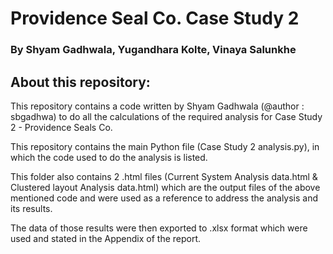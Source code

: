 # Providence Seal Co. Case Study 2
### By Shyam Gadhwala, Yugandhara Kolte, Vinaya Salunkhe

## About this repository:
This repository contains a code written by Shyam Gadhwala (@author : sbgadhwa) to do all the calculations of the required analysis for Case Study 2 - Providence Seals Co. 

This repository contains the main Python file (Case Study 2 analysis.py), in which the code used to do the analysis is
listed. 

This folder also contains 2 .html files (Current System Analysis data.html & Clustered layout Analysis data.html) 
which are the output files of the above mentioned code and were used as a reference to address the analysis and its results.

The data of those results were then exported to .xlsx format which were used and stated in the Appendix of the report.
